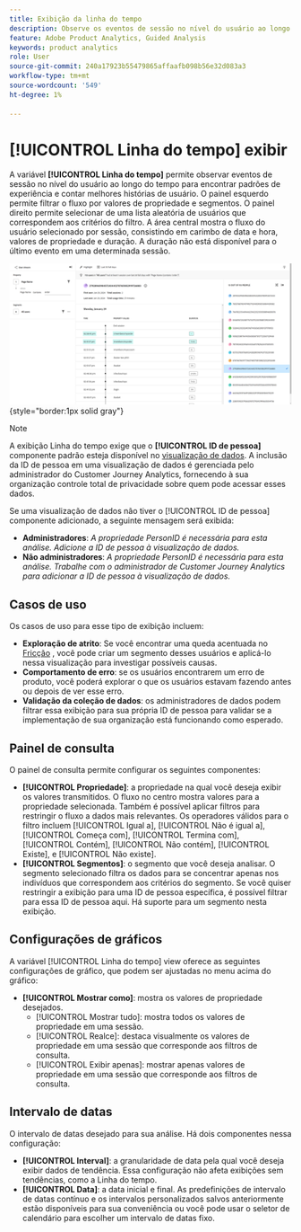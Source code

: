 ```yaml
---
title: Exibição da linha do tempo
description: Observe os eventos de sessão no nível do usuário ao longo do tempo para encontrar padrões de experiência.
feature: Adobe Product Analytics, Guided Analysis
keywords: product analytics
role: User
source-git-commit: 240a17923b55479865affaafb098b56e32d083a3
workflow-type: tm+mt
source-wordcount: '549'
ht-degree: 1%

---
```


# [!UICONTROL Linha do tempo] exibir

A variável **[!UICONTROL Linha do tempo]** permite observar eventos de sessão no nível do usuário ao longo do tempo para encontrar padrões de experiência e contar melhores histórias de usuário. O painel esquerdo permite filtrar o fluxo por valores de propriedade e segmentos. O painel direito permite selecionar de uma lista aleatória de usuários que correspondem aos critérios do filtro. A área central mostra o fluxo do usuário selecionado por sessão, consistindo em carimbo de data e hora, valores de propriedade e duração. A duração não está disponível para o último evento em uma determinada sessão.

![Captura de tela da linha do tempo](../assets/timeline.png){style="border:1px solid gray"}

>[!NOTE]
>
>A exibição Linha do tempo exige que o **[!UICONTROL ID de pessoa]** componente padrão esteja disponível no [visualização de dados](/help/data-views/component-reference.md#optional). A inclusão da ID de pessoa em uma visualização de dados é gerenciada pelo administrador do Customer Journey Analytics, fornecendo à sua organização controle total de privacidade sobre quem pode acessar esses dados.

Se uma visualização de dados não tiver o [!UICONTROL ID de pessoa] componente adicionado, a seguinte mensagem será exibida:

* **Administradores**: *A propriedade PersonID é necessária para esta análise. Adicione a ID de pessoa à visualização de dados.*
* **Não administradores**: *A propriedade PersonID é necessária para esta análise. Trabalhe com o administrador de Customer Journey Analytics para adicionar a ID de pessoa à visualização de dados.*

## Casos de uso

Os casos de uso para esse tipo de exibição incluem:

* **Exploração de atrito**: Se você encontrar uma queda acentuada no [Fricção](friction.md) , você pode criar um segmento desses usuários e aplicá-lo nessa visualização para investigar possíveis causas.
* **Comportamento de erro**: se os usuários encontrarem um erro de produto, você poderá explorar o que os usuários estavam fazendo antes ou depois de ver esse erro.
* **Validação da coleção de dados**: os administradores de dados podem filtrar essa exibição para sua própria ID de pessoa para validar se a implementação de sua organização está funcionando como esperado.

## Painel de consulta

O painel de consulta permite configurar os seguintes componentes:

* **[!UICONTROL Propriedade]**: a propriedade na qual você deseja exibir os valores transmitidos. O fluxo no centro mostra valores para a propriedade selecionada. Também é possível aplicar filtros para restringir o fluxo a dados mais relevantes. Os operadores válidos para o filtro incluem [!UICONTROL Igual a], [!UICONTROL Não é igual a], [!UICONTROL Começa com], [!UICONTROL Termina com], [!UICONTROL Contém], [!UICONTROL Não contém], [!UICONTROL Existe], e [!UICONTROL Não existe].
* **[!UICONTROL Segmentos]**: o segmento que você deseja analisar. O segmento selecionado filtra os dados para se concentrar apenas nos indivíduos que correspondem aos critérios do segmento. Se você quiser restringir a exibição para uma ID de pessoa específica, é possível filtrar para essa ID de pessoa aqui. Há suporte para um segmento nesta exibição.

## Configurações de gráficos

A variável [!UICONTROL Linha do tempo] view oferece as seguintes configurações de gráfico, que podem ser ajustadas no menu acima do gráfico:

* **[!UICONTROL Mostrar como]**: mostra os valores de propriedade desejados.
   * [!UICONTROL Mostrar tudo]: mostra todos os valores de propriedade em uma sessão.
   * [!UICONTROL Realce]: destaca visualmente os valores de propriedade em uma sessão que corresponde aos filtros de consulta.
   * [!UICONTROL Exibir apenas]: mostrar apenas valores de propriedade em uma sessão que corresponde aos filtros de consulta.

## Intervalo de datas

O intervalo de datas desejado para sua análise. Há dois componentes nessa configuração:

* **[!UICONTROL Interval]**: a granularidade de data pela qual você deseja exibir dados de tendência. Essa configuração não afeta exibições sem tendências, como a Linha do tempo.
* **[!UICONTROL Data]**: a data inicial e final. As predefinições de intervalo de datas contínuo e os intervalos personalizados salvos anteriormente estão disponíveis para sua conveniência ou você pode usar o seletor de calendário para escolher um intervalo de datas fixo.
